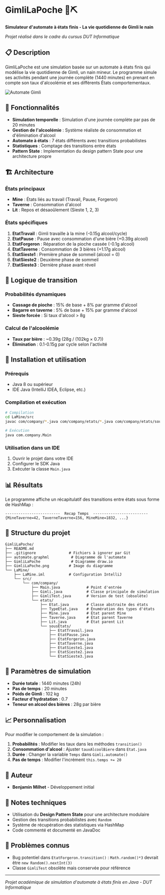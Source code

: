 # GimliLaPoche 🍺⛏️

**Simulateur d'automate à états finis - La vie quotidienne de Gimli le nain**

*Projet réalisé dans le cadre du cursus DUT Informatique*

## 📋 Description

GimliLaPoche est une simulation basée sur un automate à états finis qui modélise la vie quotidienne de Gimli, un nain mineur. Le programme simule ses activités pendant une journée complète (1440 minutes) en prenant en compte son taux d'alcoolémie et ses différents États comportementaux.

![Automate Gimli](automate.graphml)

## 🎯 Fonctionnalités

- **Simulation temporelle** : Simulation d'une journée complète par pas de 20 minutes
- **Gestion de l'alcoolémie** : Système réaliste de consommation et d'élimination d'alcool
- **Automate à états** : 7 états différents avec transitions probabilistes
- **Statistiques** : Comptage des transitions entre états
- **Pattern State** : Implementation du design pattern State pour une architecture propre

## 🏗️ Architecture

### États principaux
- **Mine** : États liés au travail (Travail, Pause, Forgeron)
- **Taverne** : Consommation d'alcool
- **Lit** : Repos et désaoûlement (Sieste 1, 2, 3)

### États spécifiques
1. **EtatTravail** : Gimli travaille à la mine (-0.15g alcool/cycle)
2. **EtatPause** : Pause avec consommation d'une bière (+0.39g alcool)
3. **EtatForgeron** : Réparation de la pioche cassée (-0.1g alcool)
4. **EtatTaverne** : Consommation de 3 bières (+1.17g alcool)
5. **EtatSieste1** : Première phase de sommeil (alcool = 0)
6. **EtatSieste2** : Deuxième phase de sommeil
7. **EtatSieste3** : Dernière phase avant réveil

## 🔄 Logique de transition

### Probabilités dynamiques
- **Cassage de pioche** : 15% de base + 8% par gramme d'alcool
- **Bagarre en taverne** : 5% de base + 15% par gramme d'alcool
- **Sieste forcée** : Si taux d'alcool > 8g

### Calcul de l'alcoolémie
- **Taux par bière** : ~0.39g (28g / (102kg × 0.7))
- **Élimination** : 0.1-0.15g par cycle selon l'activité

## 🚀 Installation et utilisation

### Prérequis
- Java 8 ou supérieur
- IDE Java (IntelliJ IDEA, Eclipse, etc.)

### Compilation et exécution
```bash
# Compilation
cd LaMine/src
javac com/company/*.java com/company/etats/*.java com/company/etats/sousEtats/*.java

# Exécution
java com.company.Main
```

### Utilisation dans un IDE
1. Ouvrir le projet dans votre IDE
2. Configurer le SDK Java
3. Exécuter la classe `Main.java`

## 📊 Résultats

Le programme affiche un récapitulatif des transitions entre états sous forme de HashMap :
```
-------------------------  Recap Temps  -------------------------
{MineTaverne=42, TaverneTaverne=156, MineMine=1832, ...}
```

## 📁 Structure du projet

```
GimliLaPoche/
├── README.md
├── .gitignore               # Fichiers à ignorer par Git
├── automate.graphml          # Diagramme de l'automate
├── GimliLaPoche              # Diagramme draw.io
├── GimliLaPoche.png         # Image du diagramme
└── LaMine/
    ├── LaMine.iml           # Configuration IntelliJ
    └── src/
        └── com/company/
            ├── Main.java            # Point d'entrée
            ├── Gimli.java           # Classe principale de simulation
            ├── GimliTest.java       # Version de test (obsolète)
            └── etats/
                ├── Etat.java        # Classe abstraite des états
                ├── TypeEtat.java    # Énumération des types d'états
                ├── Mine.java        # État parent Mine
                ├── Taverne.java     # État parent Taverne
                ├── Lit.java         # État parent Lit
                └── sousEtats/
                    ├── EtatTravail.java
                    ├── EtatPause.java
                    ├── EtatForgeron.java
                    ├── EtatTaverne.java
                    ├── EtatSieste1.java
                    ├── EtatSieste2.java
                    └── EtatSieste3.java
```

## 🎲 Paramètres de simulation

- **Durée totale** : 1440 minutes (24h)
- **Pas de temps** : 20 minutes
- **Poids de Gimli** : 102 kg
- **Facteur d'hydratation** : 0.7
- **Teneur en alcool des bières** : 28g par bière

## 📈 Personnalisation

Pour modifier le comportement de la simulation :

1. **Probabilités** : Modifier les taux dans les méthodes `transition()`
2. **Consommation d'alcool** : Ajuster `tauxAlcoolBiere` dans `Etat.java`
3. **Durée** : Changer la variable `Temps` dans `Gimli.automate()`
4. **Pas de temps** : Modifier l'incrément `this.temps += 20`

## 👥 Auteur

- **Benjamin Milhet** - Développement initial

## 📝 Notes techniques

- Utilisation du **Design Pattern State** pour une architecture modulaire
- Gestion des transitions probabilistes avec `Random`
- Système de récupération des statistiques via HashMap
- Code commenté et documenté en JavaDoc

## 🐛 Problèmes connus

- Bug potentiel dans `EtatForgeron.transition()` : `Math.random()*3` devrait être `new Random().nextInt(3)`
- Classe `GimliTest` obsolète mais conservée pour référence

---

*Projet académique de simulation d'automate à états finis en Java - DUT Informatique*
